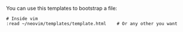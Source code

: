 You can use this templates to bootstrap a file:
```
# Inside vim
:read ~/neovim/templates/template.html    # Or any other you want
```

